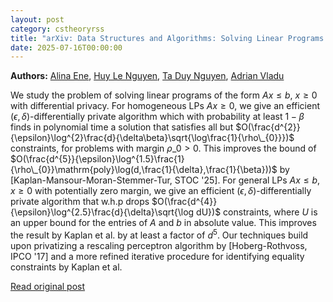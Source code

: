 ```yaml
---
layout: post
category: cstheoryrss
title: "arXiv: Data Structures and Algorithms: Solving Linear Programs with Differential Privacy"
date: 2025-07-16T00:00:00
---
```


**Authors:** [Alina Ene](https://dblp.uni-trier.de/search?q=Alina+Ene), [Huy Le Nguyen](https://dblp.uni-trier.de/search?q=Huy+Le+Nguyen), [Ta Duy Nguyen](https://dblp.uni-trier.de/search?q=Ta+Duy+Nguyen), [Adrian Vladu](https://dblp.uni-trier.de/search?q=Adrian+Vladu)

We study the problem of solving linear programs of the form $Ax\le b$,
$x\ge0$ with differential privacy. For homogeneous LPs $Ax\ge0$, we give an
efficient $(\epsilon,\delta)$-differentially private algorithm which with
probability at least $1-\beta$ finds in polynomial time a solution that
satisfies all but
$O(\frac{d^{2}}{\epsilon}\log^{2}\frac{d}{\delta\beta}\sqrt{\log\frac{1}{\rho\_{0}}})$
constraints, for problems with margin $\rho\_{0}>0$. This improves the bound of
$O(\frac{d^{5}}{\epsilon}\log^{1.5}\frac{1}{\rho\_{0}}\mathrm{poly}\log(d,\frac{1}{\delta},\frac{1}{\beta}))$
by [Kaplan-Mansour-Moran-Stemmer-Tur, STOC '25]. For general LPs $Ax\le b$,
$x\ge0$ with potentially zero margin, we give an efficient
$(\epsilon,\delta)$-differentially private algorithm that w.h.p drops
$O(\frac{d^{4}}{\epsilon}\log^{2.5}\frac{d}{\delta}\sqrt{\log dU})$
constraints, where $U$ is an upper bound for the entries of $A$ and $b$ in
absolute value. This improves the result by Kaplan et al. by at least a factor
of $d^{5}$. Our techniques build upon privatizing a rescaling perceptron
algorithm by [Hoberg-Rothvoss, IPCO '17] and a more refined iterative procedure
for identifying equality constraints by Kaplan et al.

[Read original post](http://arxiv.org/abs/2507.10946v1)
